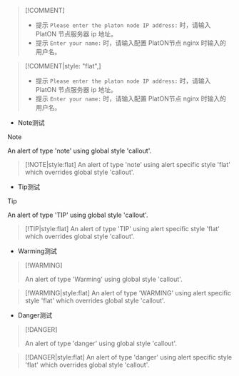 

> [!COMMENT]
>
> - 提示 `Please enter the platon node IP address:` 时，请输入 PlatON 节点服务器 ip 地址。
> - 提示 `Enter your name:` 时，请输入配置 PlatON节点 nginx 时输入的用户名。



> [!COMMENT|style: "flat",]
>
> - 提示 `Please enter the platon node IP address:` 时，请输入 PlatON 节点服务器 ip 地址。
> - 提示 `Enter your name:` 时，请输入配置 PlatON节点 nginx 时输入的用户名。



- Note测试

> [!NOTE]
>
> An alert of type 'note' using global style 'callout'.


> [!NOTE|style:flat]
> An alert of type 'note' using alert specific style 'flat' which overrides global style 'callout'.



- Tip测试

> [!TIP]
>
> An alert of type 'TIP' using global style 'callout'.

> [!TIP|style:flat]
> An alert of type 'TIP' using alert specific style 'flat' which overrides global style 'callout'.

- Warming测试

> [!WARMING]
>
> An alert of type 'Warming' using global style 'callout'.

> [!WARMING|style:flat]
> An alert of type 'WARMING' using alert specific style 'flat' which overrides global style 'callout'.

- Danger测试

> [!DANGER]
>
> An alert of type 'danger' using global style 'callout'.

> [!DANGER|style:flat]
> An alert of type 'danger' using alert specific style 'flat' which overrides global style 'callout'.